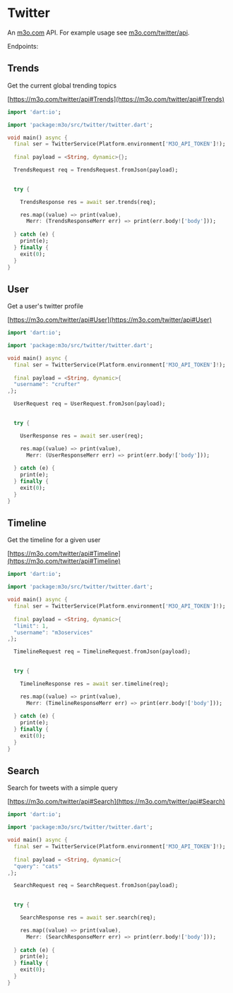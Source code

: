 # Twitter

An [m3o.com](https://m3o.com) API. For example usage see [m3o.com/twitter/api](https://m3o.com/twitter/api).

Endpoints:

## Trends

Get the current global trending topics


[https://m3o.com/twitter/api#Trends](https://m3o.com/twitter/api#Trends)

```dart
import 'dart:io';

import 'package:m3o/src/twitter/twitter.dart';

void main() async {
  final ser = TwitterService(Platform.environment['M3O_API_TOKEN']!);
 
  final payload = <String, dynamic>{};

  TrendsRequest req = TrendsRequest.fromJson(payload);

  
  try {

	TrendsResponse res = await ser.trends(req);

    res.map((value) => print(value),
	  Merr: (TrendsResponseMerr err) => print(err.body!['body']));	
  
  } catch (e) {
    print(e);
  } finally {
    exit(0);
  }
}
```
## User

Get a user's twitter profile


[https://m3o.com/twitter/api#User](https://m3o.com/twitter/api#User)

```dart
import 'dart:io';

import 'package:m3o/src/twitter/twitter.dart';

void main() async {
  final ser = TwitterService(Platform.environment['M3O_API_TOKEN']!);
 
  final payload = <String, dynamic>{
  "username": "crufter"
,};

  UserRequest req = UserRequest.fromJson(payload);

  
  try {

	UserResponse res = await ser.user(req);

    res.map((value) => print(value),
	  Merr: (UserResponseMerr err) => print(err.body!['body']));	
  
  } catch (e) {
    print(e);
  } finally {
    exit(0);
  }
}
```
## Timeline

Get the timeline for a given user


[https://m3o.com/twitter/api#Timeline](https://m3o.com/twitter/api#Timeline)

```dart
import 'dart:io';

import 'package:m3o/src/twitter/twitter.dart';

void main() async {
  final ser = TwitterService(Platform.environment['M3O_API_TOKEN']!);
 
  final payload = <String, dynamic>{
  "limit": 1,
  "username": "m3oservices"
,};

  TimelineRequest req = TimelineRequest.fromJson(payload);

  
  try {

	TimelineResponse res = await ser.timeline(req);

    res.map((value) => print(value),
	  Merr: (TimelineResponseMerr err) => print(err.body!['body']));	
  
  } catch (e) {
    print(e);
  } finally {
    exit(0);
  }
}
```
## Search

Search for tweets with a simple query


[https://m3o.com/twitter/api#Search](https://m3o.com/twitter/api#Search)

```dart
import 'dart:io';

import 'package:m3o/src/twitter/twitter.dart';

void main() async {
  final ser = TwitterService(Platform.environment['M3O_API_TOKEN']!);
 
  final payload = <String, dynamic>{
  "query": "cats"
,};

  SearchRequest req = SearchRequest.fromJson(payload);

  
  try {

	SearchResponse res = await ser.search(req);

    res.map((value) => print(value),
	  Merr: (SearchResponseMerr err) => print(err.body!['body']));	
  
  } catch (e) {
    print(e);
  } finally {
    exit(0);
  }
}
```
